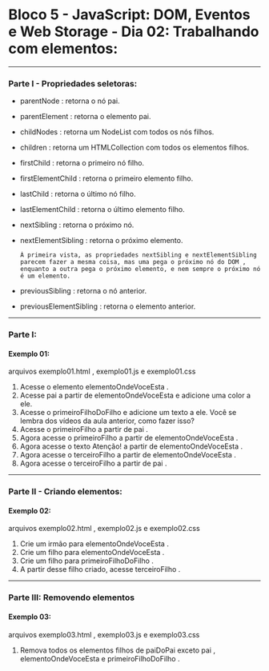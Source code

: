 # Bloco 5 - JavaScript: DOM, Eventos e Web Storage - Dia 02: Trabalhando com elementos:
----------
### Parte I - Propriedades seletoras:

* parentNode : retorna o nó pai.
* parentElement : retorna o elemento pai.
* childNodes : retorna um NodeList com todos os nós filhos.
* children : retorna um HTMLCollection com todos os elementos filhos.
* firstChild : retorna o primeiro nó filho.
* firstElementChild : retorna o primeiro elemento filho.
* lastChild : retorna o último nó filho.
* lastElementChild : retorna o último elemento filho.
* nextSibling : retorna o próximo nó.
* nextElementSibling : retorna o próximo elemento.

      À primeira vista, as propriedades nextSibling e nextElementSibling parecem fazer a mesma coisa, mas uma pega o próximo nó do DOM , enquanto a outra pega o próximo elemento, e nem sempre o próximo nó é um elemento.

* previousSibling : retorna o nó anterior.
* previousElementSibling : retorna o elemento anterior.


----------
### Parte I:
#### Exemplo 01:
arquivos exemplo01.html , exemplo01.js e exemplo01.css
1. Acesse o elemento elementoOndeVoceEsta .
2. Acesse pai a partir de elementoOndeVoceEsta e adicione uma color a ele.
3. Acesse o primeiroFilhoDoFilho e adicione um texto a ele. Você se lembra dos vídeos da aula anterior, como fazer isso?
4. Acesse o primeiroFilho a partir de pai .
5. Agora acesse o primeiroFilho a partir de elementoOndeVoceEsta .
6. Agora acesse o texto Atenção! a partir de elementoOndeVoceEsta .
7. Agora acesse o terceiroFilho a partir de elementoOndeVoceEsta .
8. Agora acesse o terceiroFilho a partir de pai .


----------
### Parte II - Criando elementos:
#### Exemplo 02:
arquivos exemplo02.html , exemplo02.js e exemplo02.css
1. Crie um irmão para elementoOndeVoceEsta .
2. Crie um filho para elementoOndeVoceEsta .
3. Crie um filho para primeiroFilhoDoFilho .
4. A partir desse filho criado, acesse terceiroFilho .


----------
### Parte III: Removendo elementos
#### Exemplo 03:
arquivos exemplo03.html , exemplo03.js e exemplo03.css
1. Remova todos os elementos filhos de paiDoPai exceto pai , elementoOndeVoceEsta e primeiroFilhoDoFilho .


